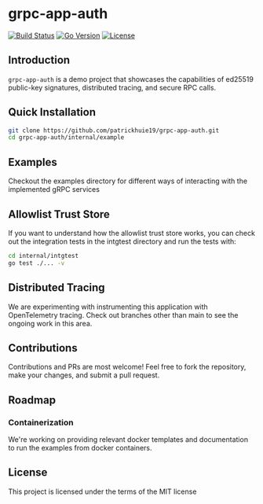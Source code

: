 # grpc-app-auth

[![Build Status](https://img.shields.io/badge/build-passing-brightgreen)](LINK-TO-BUILD)
[![Go Version](https://img.shields.io/badge/go-%5E1.16-blue)](https://golang.org/dl/)
[![License](https://img.shields.io/badge/license-MIT-green)](https://opensource.org/license/mit/)

## Introduction

`grpc-app-auth` is a demo project that showcases the capabilities of ed25519 public-key signatures, distributed tracing, and secure RPC calls.

## Quick Installation

```bash
git clone https://github.com/patrickhuie19/grpc-app-auth.git
cd grpc-app-auth/internal/example
```

## Examples
Checkout the examples directory for different ways of interacting with the implemented gRPC services

## Allowlist Trust Store

If you want to understand how the allowlist trust store works, you can check out the integration tests in the intgtest directory and run the tests with:

```bash
cd internal/intgtest
go test ./... -v
```

## Distributed Tracing

We are experimenting with instrumenting this application with OpenTelemetry tracing. Check out branches other than main to see the ongoing work in this area.

## Contributions

Contributions and PRs are most welcome! Feel free to fork the repository, make your changes, and submit a pull request.


## Roadmap

### Containerization

We're working on providing relevant docker templates and documentation to run the examples from docker containers. 

## License

This project is licensed under the terms of the MIT license
